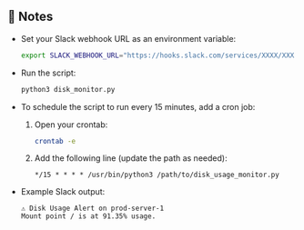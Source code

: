 ## 📝 Notes

- Set your Slack webhook URL as an environment variable:
    ```sh
    export SLACK_WEBHOOK_URL="https://hooks.slack.com/services/XXXX/XXXX/XXXXXXXXXX"
    ```

- Run the script:
    ```sh
    python3 disk_monitor.py
    ```

- To schedule the script to run every 15 minutes, add a cron job:
    1. Open your crontab:
         ```sh
         crontab -e
         ```
    2. Add the following line (update the path as needed):
         ```
         */15 * * * * /usr/bin/python3 /path/to/disk_usage_monitor.py
         ```

- Example Slack output:
    ```
    ⚠️ Disk Usage Alert on prod-server-1
    Mount point / is at 91.35% usage.
    ```